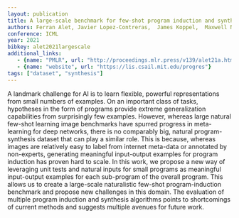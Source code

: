 ```yaml
---
layout: publication
title: A large-scale benchmark for few-shot program induction and synthesis
authors: Ferran Alet, Javier Lopez-Contreras,  James Koppel,  Maxwell Nye,   Armando Solar-Lezama,  Tomas Lozano-Perez,  Leslie Kaelbling,  and Joshua Tenenbaum
conference: ICML
year: 2021
bibkey: alet2021largescale
additional_links:
   - {name: "PMLR", url: "http://proceedings.mlr.press/v139/alet21a.html"}
   - {name: "website", url: "https://lis.csail.mit.edu/progres"}
tags: ["dataset", "synthesis"]
---
```

A landmark challenge for AI is to learn flexible, powerful representations from small numbers of examples. 
On an important class of tasks, hypotheses in the form of programs provide extreme generalization capabilities from surprisingly few examples. However, whereas large natural few-shot learning image benchmarks have spurred progress in meta-learning for deep networks, there is no comparably big, natural program-synthesis dataset that can play a similar role. This is because, whereas images are relatively easy to label from internet meta-data or annotated by non-experts, generating meaningful input-output examples for program induction has proven hard to scale. In this work, we propose a new way of leveraging unit tests and natural inputs for small programs as meaningful input-output examples for each sub-program of the overall program. This allows us to create a large-scale naturalistic few-shot program-induction benchmark and propose new challenges in this domain. The evaluation of multiple program induction and synthesis algorithms points to shortcomings of current methods and suggests multiple avenues for future work.
